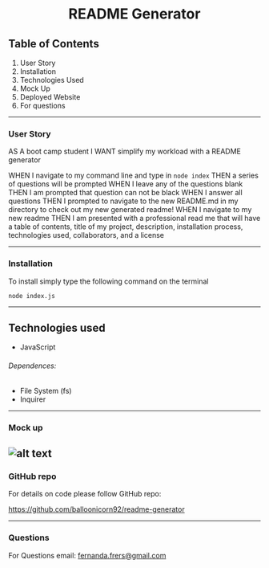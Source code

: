 <h1 align="center"> README Generator </h1>

## Table of Contents 
1. User Story
2. Installation
3. Technologies Used
4. Mock Up
5. Deployed Website
6. For questions

----------------------------
### User Story
AS A boot camp student
I WANT simplify my workload with a README generator

WHEN I navigate to my command line and type in `node index`
THEN a series of questions will be prompted
WHEN I leave any of the questions blank
THEN I am prompted that question can not be black
WHEN I answer all questions
THEN I prompted to navigate to the new README.md in my directory to check out my new generated readme!
WHEN I navigate to my new readme
THEN I am presented with a professional read me that will have a table of contents, title of my project, description, installation process, technologies used, collaborators, and a license

----------------------------

### Installation
To install simply type the following command on the terminal
````
node index.js
````
----------------------------

## Technologies used
- JavaScript
###### Dependences:
- File System (fs)
- Inquirer

----------------------------

### Mock up
![alt text](develop/img/mockup.gif)
----------------------------

### GitHub repo
For details on code please follow GitHub repo:

https://github.com/balloonicorn92/readme-generator

----------------------------
### Questions

For Questions email: <a href= "mailto:fernanda.frers@gmail.com?subject = Feedback&body = Message" name="email">fernanda.frers@gmail.com</a>

